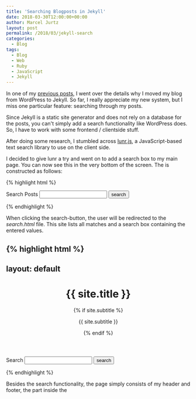 ```yaml
---
title: 'Searching Blogposts in Jekyll'
date: 2018-03-30T12:00:00+00:00
author: Marcel Jurtz
layout: post
permalink: /2018/03/jekyll-search
categories:
  - Blog
tags:
  - Blog
  - Web
  - Ruby
  - JavaScript
  - Jekyll
---
```


In one of my [previous posts](/2018/03/moving-to-jekyll), I went over the details why I moved my blog from WordPress to Jekyll. So far, I really appreciate my new system, but I miss one particular feature: searching through my posts.

Since Jekyll is a static site generator and does not rely on a database for the posts, you can't simply add a search functionality like WordPress does. So, I have to work with some frontend / clientside stuff.

After doing some research, I stumbled across [lunr.js](https://lunrjs.com/), a JavaScript-based text search library to use on the client side.

I decided to give lunr a try and went on to add a search box to my main page. You can now see this in the very bottom of the screen. The is constructed as follows:

{% highlight html %}
<form action="/search.html" method="get">
  <label for="search_box">Search Posts</label>
  <input type="text" id="search_box" name="query">
  <input type="submit" value="search">
</form>
{% endhighlight %}

When clicking the search-button, the user will be redirected to the *search.html* file. This site lists all matches and a search box containing the entered values.

{% highlight html %}
---
layout: default
---
<div class="home">

<div class="site-header-container {% if site.cover %}has-cover{% endif %}" {% if site.cover %}style="background-image: url({{ site.cover | prepend: site.baseurl }});"{% endif %}>
  <div class="scrim {% if site.cover %}has-cover{% endif %}">
    <header class="site-header">
      <h1 class="title">{{ site.title }}</h1>
      {% if site.subtitle %}<p class="subtitle">{{ site.subtitle }}</p>{% endif %}
    </header>
  </div>
</div>

<div class="wrapper">    

<form action="/search.html" method="get">
  <label for="search-box">Search</label>
  <input type="text" id="search-box" name="query">
  <input type="submit" value="search">
</form>

<ul id="search-results"></ul>

</div>

<script>
  window.store = {
    {% for post in site.posts %}
      "{{ post.url | slugify }}": {
        "title": "{{ post.title | xml_escape }}",
        "author": "{{ post.author | xml_escape }}",
        "category": "{{ post.category | xml_escape }}",
        "content": {{ post.content | strip_html | strip_newlines | jsonify }},
        "url": "{{ post.url | xml_escape }}"
      }
      {% unless forloop.last %},{% endunless %}
    {% endfor %}
  };
</script>
<script src="/js/lunr.min.js"></script>
<script src="/js/search.js"></script>
{% endhighlight %}

Besides the search functionality, the page simply consists of my header and footer, the part inside the *<script>*-Tag is all that is needed to build the search functionality.